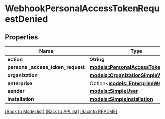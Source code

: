 # WebhookPersonalAccessTokenRequestDenied

## Properties

Name | Type | Description | Notes
------------ | ------------- | ------------- | -------------
**action** | **String** |  | 
**personal_access_token_request** | [**models::PersonalAccessTokenRequest**](personal-access-token-request.md) |  | 
**organization** | [**models::OrganizationSimpleWebhooks**](organization-simple-webhooks.md) |  | 
**enterprise** | Option<[**models::EnterpriseWebhooks**](enterprise-webhooks.md)> |  | [optional]
**sender** | [**models::SimpleUser**](simple-user.md) |  | 
**installation** | [**models::SimpleInstallation**](simple-installation.md) |  | 

[[Back to Model list]](../README.md#documentation-for-models) [[Back to API list]](../README.md#documentation-for-api-endpoints) [[Back to README]](../README.md)


